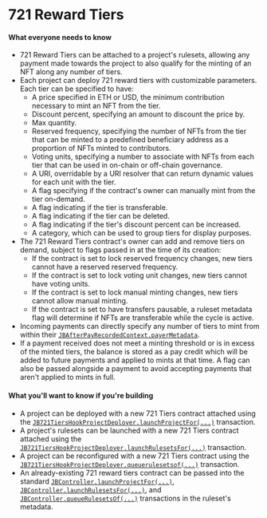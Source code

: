 # 721 Reward Tiers

#### What everyone needs to know

* 721 Reward Tiers can be attached to a project's rulesets, allowing any payment made towards the project to also qualify for the minting of an NFT along any number of tiers.
* Each project can deploy 721 reward tiers with customizable parameters. Each tier can be specified to have:
  * A price specified in ETH or USD, the minimum contribution necessary to mint an NFT from the tier.
  * Discount percent, specifying an amount to discount the price by.
  * Max quantity.
  * Reserved frequency, specifying the number of NFTs from the tier that can be minted to a predefined beneficiary address as a proportion of NFTs minted to contributors.
  * Voting units, specifying a number to associate with NFTs from each tier that can be used in on-chain or off-chain governance.
  * A URI, overridable by a URI resolver that can return dynamic values for each unit with the tier.
  * A flag specifying if the contract's owner can manually mint from the tier on-demand.
  * A flag indicating if the tier is transferable.
  * A flag indicating if the tier can be deleted.
  * A flag indicating if the tier's discount percent can be increased.
  * A category, which can be used to group tiers for display purposes.
* The 721 Reward Tiers contract's owner can add and remove tiers on demand, subject to flags passed in at the time of its creation:
  * If the contract is set to lock reserved frequency changes, new tiers cannot have a reserved reserved frequency.
  * If the contract is set to lock voting unit changes, new tiers cannot have voting units.
  * If the contract is set to lock manual minting changes, new tiers cannot allow manual minting.
  * If the contract is set to have transfers pausable, a ruleset metadata flag will determine if NFTs are transferable while the cycle is active.
* Incoming payments can directly specify any number of tiers to mint from within their [`JBAfterPayRecordedContext.payerMetadata`](/docs/v4/api/core/structs/JBAfterPayRecordedContext.md).
* If a payment received does not meet a minting threshold or is in excess of the minted tiers, the balance is stored as a pay credit which will be added to future payments and applied to mints at that time. A flag can also be passed alongside a payment to avoid accepting payments that aren't applied to mints in full.

#### What you'll want to know if you're building

* A project can be deployed with a new 721 Tiers contract attached using the [`JB721TiersHookProjectDeployer.launchProjectFor(...)`](/docs/v4/api/721-hook/JB721TiersHookProjectDeployer.md#launchprojectfor) transaction.
* A project's rulesets can be launched with a new 721 Tiers contract attached using the [`JB721TiersHookProjectDeployer.launchRulesetsFor(...)`](/docs/v4/api/721-hook/JB721TiersHookProjectDeployer.md#launchrulesetsfor) transaction.
* A project can be reconfigured with a new 721 Tiers contract using the [`JB721TiersHookProjectDeployer.queuerulesetsof(...)`](/docs/v4/api/721-hook/JB721TiersHookProjectDeployer.md#queuerulesetsof) transaction.
* An already-existing 721 reward tiers contract can be passed into the standard [`JBController.launchProjectFor(...)`](/docs/v4/api/core/JBController.md#launchprojectfor), [`JBController.launchRulesetsFor(...)`](/docs/v4/api/core/JBController.md#launchrulesetsfor), and [`JBController.queueRulesetsOf(...)`](/docs/v4/api/core/JBController.md#queuerulesetsof) transactions in the ruleset's metadata.

